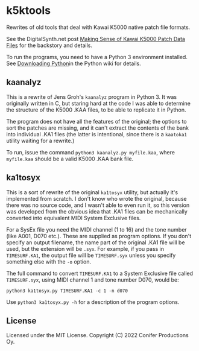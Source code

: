 # k5ktools

Rewrites of old tools that deal with Kawai K5000 native patch file formats.

See the DigitalSynth.net post [Making Sense of Kawai K5000 Patch Data Files](https://digitalsynth.net/posts/2022-07-30/making-sense-of-kawai-k5000-patch-data-files/) for the backstory and details.

To run the programs, you need to have a Python 3 environment installed.
See [Downloading Python](https://wiki.python.org/moin/BeginnersGuide/Download)in the Python wiki for details.

## kaanalyz

This is a rewrite of Jens Groh's `kaanalyz` program in Python 3. It was originally written
in C, but staring hard at the code I was able to determine the structure of
the K5000 .KAA files, to be able to replicate it in Python.

The program does not have all the features of the original; the options
to sort the patches are missing, and it can't extract the contents of the bank into individual
.KA1 files (the latter is intentional, since there is a `kaatoka1` utility waiting for a rewrite.)

To run, issue the command `python3 kaanalyz.py myfile.kaa`, where `myfile.kaa` should
be a valid K5000 .KAA bank file.

## ka1tosyx

This is a sort of rewrite of the original `ka1tosyx` utility, but actually it's implemented
from scratch. I don't know who wrote the original, because there was no source code, and I wasn't
able to even run it, so this version was developed from the obvious idea that .KA1 files can be
mechanically converted into equivalent MIDI System Exclusive files.

For a SysEx file you need the MIDI channel (1 to 16) and the tone number (like A001, D070 etc.).
These are supplied as program options. If you don't specify an output filename, the name part of
the original .KA1 file will be used, but the extension will be `.syx`. For example, if you pass in
`TIMESURF.KA1`, the output file will be `TIMESURF.syx` unless you specify something else with the
`-o` option.

The full command to convert `TIMESURF.KA1` to a System Exclusive file called `TIMESURF.syx`,
using MIDI channel 1 and tone number D070, would be:

    python3 ka1tosyx.py TIMESURF.KA1 -c 1 -n d070

Use `python3 ka1tosyx.py -h` for a description of the program options.

## License

Licensed under the MIT License. Copyright (C) 2022 Conifer Productions Oy.
